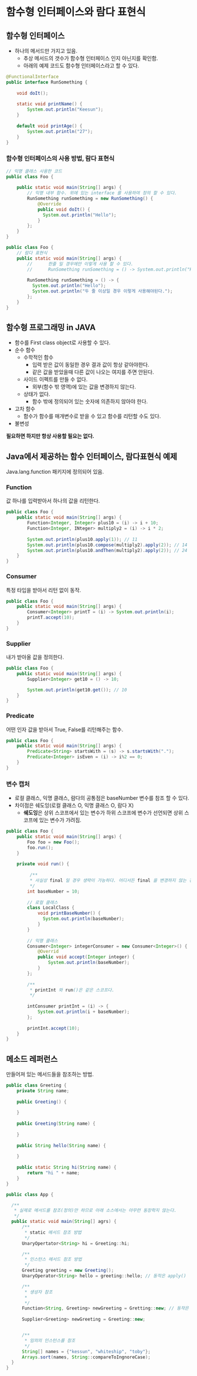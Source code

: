 # 함수형 인터페이스와 람다 표현식

## 함수형 인터페이스
- 하나의 메서드만 가지고 있음.
    + 추상 메서드의 갯수가 함수형 인터페이스 인지 아닌지를 확인함.
    + 아래의 예제 코드도 함수형 인터페이스라고 할 수 있다.
    
```java
@FunctionalInterface
public interface RunSomething {
    
    void doIt();
    
    static void printName() {
        System.out.println("Keesun");
    }
    
    default void printAge() {
        System.out.println("27");
    }
}
```

### 함수형 인터페이스의 사용 방법, 람다 표현식

```java
// 익명 클래스 사용한 코드
public class Foo {
    
    public static void main(String[] args) {
        // 익명 내부 함수. 위에 있는 interface 를 사용하여 정의 할 수 있다.
        RunSomething runSomething = new RunSomething() {
            @Override
            public void doIt() {
              System.out.println("Hello");
            }
        };
    }
}
```

```java
public class Foo {
    // 람다 표현식
    public static void main(String[] args) {
        //      한줄 일 경우에만 이렇게 사용 할 수 있다.          
        //      RunSomething runSomething = () -> System.out.println("Hello");
      
        RunSomething runSomething = () -> {
          System.out.println("Hello");
          System.out.println("두 줄 이상일 경우 이렇게 사용해야된다.");
        };
    } 
}
```

## 함수형 프로그래밍 in JAVA
- 함수를 First class object로 사용할 수 있다.
- 순수 함수
  + 수학적인 함수
    * 입력 받은 값이 동일한 경우 결과 값이 항상 같아야한다.
    * 같은 값을 받았을때 다른 값이 나오는 여지를 주면 안된다.
  + 사이드 이펙트를 만들 수 없다.
    * 외부(함수 밖 영역)에 있는 값을 변경하지 않는다.
  + 상태가 없다.
    * 함수 밖에 정의되어 있는 숫자에 의존하지 않아야 한다.
- 고차 함수
  + 함수가 함수를 매개변수로 받을 수 있고 함수를 리턴할 수도 있다.
- 불변성

**필요하면 하지만 항상 사용할 필요는 없다.**

## Java에서 제공하는 함수 인터페이스, 람다표현식 예제
Java.lang.function 패키지에 정의되어 있음.

### Function
값 하나를 입력받아서 하나의 값을 리턴한다.

```java
public class Foo {
    public static void main(String[] args) {
        Function<Integer, Integer> plus10 = (i) -> i + 10;
        Function<Integer, INteger> multiply2 = (i) -> i * 2;
        
        System.out.println(plus10.apply(1)); // 11
        System.out.println(plus10.compose(multiply2).apply(2)); // 14
        System.out.println(plus10.andThen(multiply2).apply(2)); // 24
    }
}
```

### Consumer
특정 타입을 받아서 리턴 없이 동작.

```java
public class Foo {
    public static void main(String[] args) {
        Consumer<Integer> printT = (i) -> System.out.println(i);
        printT.accept(10);
    }
}
```

### Supplier
내가 받아올 값을 정의한다.

```java
public class Foo {
    public static void main(String[] args) {
        Supplier<Integer> get10 = () -> 10;

        System.out.println(get10.get()); // 10
    }
}
```

### Predicate
어떤 인자 값을 받아서 True, False를 리턴해주는 함수.

```java
public class Foo {
    public static void main(String[] args) {
        Predicate<String> startsWith = (s) -> s.startsWith(".");
        Predicate<Integer> isEven = (i) -> i%2 == 0;
    }
}
```

### 변수 캡처
- 로컬 클래스, 익명 클래스, 람다의 공통점은 baseNumber 변수를 참조 할 수 있다.
- 차이점은 쉐도잉(로컬 클래스 O, 익명 클래스 O, 람다 X)
  + **쉐도잉**은 상위 스코프에서 있는 변수가 하위 스코프에 변수가 선언되면 상위 스코프에 있는 변수가 가려짐. 
```java
public class Foo {
    public static void main(String[] args) {
        Foo foo = new Foo();
        foo.run();
    }
    
    private void run() {
      
         /**
         * 사실상 final 일 경우 생략이 가능하다. 어디서든 final 을 변경하지 않는 경우
         */
        int baseNumber = 10; 
        
        // 로컬 클래스
        class LocalClass {
            void printBaseNumber() {
              System.out.println(baseNumber);
            }
        }
        
        // 익명 클래스
        Consumer<Integer> integerConsumer = new Consumer<Integer>() {
            @Overrid
            public void accept(Integer integer) {
                System.out.println(baseNumber);
            }
        };
        
        /**
         * printInt 와 run()은 같은 스코프다.  
         */
        
        intConsumer printInt = (i) -> {
            System.out.println(i + baseNumber);
        };
        
        printInt.accept(10);
    }
}
```

## 메소드 레퍼런스
만들어져 있는 메서드들을 참조하는 방법.

```java
public class Greeting {
    private String name;
    
    public Greeting() {
        
    }
    
    public Greeting(String name) {
        
    }
    
    public String hello(String name) {
        
    }
    
    public static String hi(String name) {
        return "hi " + name;
    }
}
```

```java
public class App {

  /**
   * 실제로 메서드를 참조(정의)만 하므로 아래 소스에서는 아무런 동장학지 않는다.
   */
  public static void main(String[] agrs) {
      /**
       * static 메서드 참조 방법
       */
      UnaryOpertator<String> hi = Greeting::hi;

      /**
       * 인스턴스 메서드 참조 방법
       */
      Greeting greeting = new Greeting();
      UnaryOperator<String> hello = greeting::hello; // 동작은 apply()

      /**
       * 생성자 참조
       * 
       */
      Function<String, Greeting> newGreeting = Gretting::new; // 동작은 get();
    
      Supplier<Greeting> newGreeting = Greeting::new;


      /**
       * 임의의 인스턴스를 참조
       */
      String[] names = {"kessun", "whiteship", "toby"};
      Arrays.sort(names, String::compareToIngnoreCase);
  }
}
```